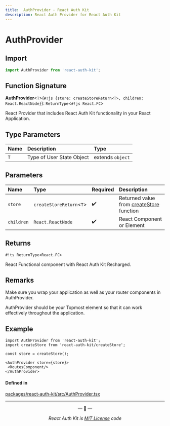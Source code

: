 ```yaml
---
title:  AuthProvider - React Auth Kit
description: React Auth Provider for React Auth Kit
---
```



# AuthProvider

<div data-ea-publisher="authkitarkadipme" data-ea-type="text" id="ref_AuthProvider"></div>

## Import

```js
import AuthProvider from 'react-auth-kit';
```


## Function Signature

**AuthProvider**<`T`\>(`#!js {store: createStoreReturn<T>, children: React.ReactNode}`): `ReturnType`<`#!js React.FC`\>

React Provider that includes React Auth Kit functionality in your React
Application.

## Type Parameters

| Name | Description | Type |
| :------ | :------ | :------ |
| `T` | Type of User State Object | extends `object` |

## Parameters

| Name | Type | Required | Description |
| :------ | :------ | :------- |:--------- |
| `store` | `createStoreReturn`<`T`\> | :heavy_check_mark: | Returned value from [createStore](./createStore.md) function |
| `children` | `React.ReactNode` | :heavy_check_mark: | React Component or Element |

## Returns

`#!ts ReturnType<React.FC>`

React Functional component with React Auth Kit Recharged.

##  Remarks

Make sure you wrap your application as well as your router components in AuthProvider.

AuthProvider should be your Topmost element so that it can work effectively
throughout the application.

## Example

```react
import AuthProvider from 'react-auth-kit';
import createStore from 'react-auth-kit/createStore'; 

const store = createStore();

<AuthProvider store={store}>
 <RoutesComponent/>
</AuthProvider>
```

#### Defined in

[packages/react-auth-kit/src/AuthProvider.tsx](https://github.com/react-auth-kit/react-auth-kit)

---

<p align="center">&mdash; 🔑  &mdash;</p>
<p align="center"><i>React Auth Kit is <a href="https://github.com/react-auth-kit/react-auth-kit/blob/master/LICENSE">MIT License</a> code</i></p>
